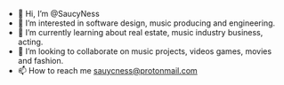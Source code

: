 - 👋 Hi, I’m @SaucyNess
- 👀 I’m interested in software design, music producing and engineering.  
- 🌱 I’m currently learning about real estate, music industry business, acting.
- 💞️ I’m looking to collaborate on music projects, videos games, movies and fashion.
- 📫 How to reach me sauycness@protonmail.com

<!---
SaucyNess/SaucyNess is a ✨ special ✨ repository because its `README.md` (this file) appears on your GitHub profile.
You can click the Preview link to take a look at your changes.
--->
